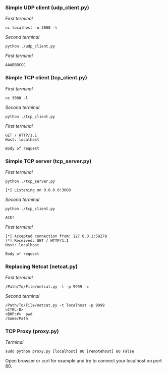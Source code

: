 ### Simple UDP client (udp_client.py)
_First terminal_
```
nc localhost -u 3000 -l
```
_Second terminal_
```
python ./udp_client.py
```
_First terminal_
```
AAABBBCCC
```

### Simple TCP client (tcp_client.py)
_First terminal_
```
nc 3000 -l
```
_Second terminal_
```
python ./tcp_client.py
```
_First terminal_
```
GET / HTTP/1.1
Host: localhost

Body of request
```

### Simple TCP server (tcp_server.py)
_First terminal_
```
python ./tcp_server.py

[*] Listening on 0.0.0.0:3000
```
_Second terminal_
```
python ./tcp_client.py

ACK!
```
_First terminal_
```
[*] Accepted connection from: 127.0.0.1:59279
[*] Received: GET / HTTP/1.1
Host: localhost

Body of request
```

### Replacing Netcat (netcat.py)
_First terminal_
```
/Path/To/File/netcat.py -l -p 9999 -c
```
_Second terminal_
```
/Path/To/File/netcat.py -t localhost -p 9999
<CTRL-D>
<BHP:#>  pwd
/Some/Path
```

### TCP Proxy (proxy.py)
_Terminal_
```
sudo python proxy.py [localhost] 80 [remotehost] 80 False
```
Open browser or curl for example and try to connect your localhost on port 80.